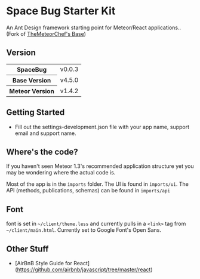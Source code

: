 # Space Bug Starter Kit
An Ant Design framework starting point for Meteor/React applications.. (Fork of [TheMeteorChef's Base](http://themeteorchef.com/base))


## Version

<table>
  <tbody>
      <tr>
      <th>SpaceBug</th>
      <td>v0.0.3</td>
    </tr>
    <tr>
      <th>Base Version</th>
      <td>v4.5.0</td>
    </tr>
    <tr>
      <th>Meteor Version</th>
      <td>v1.4.2</td>
    </tr>
  </tbody>
</table>

## Getting Started

* Fill out the settings-development.json file with your app name, support email and support name.

## Where's the code?

If you haven't seen Meteor 1.3's recommended application structure yet you may be wondering where the actual code is.

Most of the app is in the `imports` folder. The UI is found in `imports/ui`. The API (methods, publications, schemas) can be found in `imports/api`


## Font
font is set in `~/client/theme.less` and currently pulls in a `<link>` tag from `~/client/main.html`. Currently set to Google Font's Open Sans.

## Other Stuff
* [AirBnB Style Guide for React] (https://github.com/airbnb/javascript/tree/master/react)


